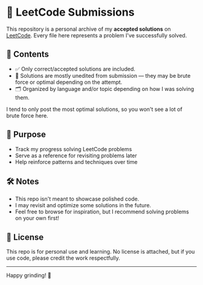 # 📝 LeetCode Submissions

This repository is a personal archive of my **accepted solutions** on [LeetCode](https://leetcode.com/). Every file here represents a problem I've successfully solved.

## 📁 Contents

- ✅ Only correct/accepted solutions are included.
- 🧪 Solutions are mostly unedited from submission — they may be brute force or optimal depending on the attempt.
- 🗂️ Organized by language and/or topic depending on how I was solving them.

I tend to only post the most optimal solutions, so you won't see a lot of brute force here.

## 🚀 Purpose

- Track my progress solving LeetCode problems
- Serve as a reference for revisiting problems later
- Help reinforce patterns and techniques over time

## 🛠️ Notes

- This repo isn't meant to showcase polished code.
- I may revisit and optimize some solutions in the future.
- Feel free to browse for inspiration, but I recommend solving problems on your own first!

## 📖 License

This repo is for personal use and learning. No license is attached, but if you use code, please credit the work respectfully.

---

Happy grinding! 🔁
